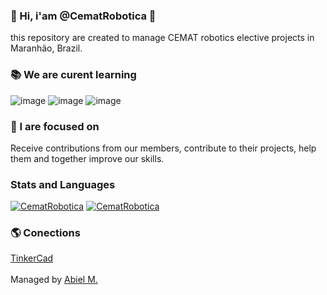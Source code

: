 ### 👋 Hi, i'am @CematRobotica 🤖
this repository are created to manage CEMAT robotics elective projects in Maranhão, Brazil.

### 📚 We are curent learning
![image](https://img.shields.io/badge/Python-3776AB?style=for-the-badge&logo=python&logoColor=yellow)
![image](https://img.shields.io/badge/C%2B%2B-00599C?style=for-the-badge&logo=c%2B%2B&logoColor=white)
![image](https://img.shields.io/badge/C%23-239120?style=for-the-badge&logo=c-sharp&logoColor=white)

### 🏹 I are focused on
Receive contributions from our members, contribute to their projects, help them and together improve our skills.

### Stats and Languages
[![CematRobotica](https://github-readme-stats.vercel.app/api?username=CematRobotica&theme=tokyonight)](https://github.com/CematRobotica/)
[![CematRobotica](https://github-readme-stats.vercel.app/api/top-langs/?username=CematRobotica&hide=html&layout=compact&theme=tokyonight)](https://github.com/CematRobotica/)

### 🌎 Conections
[TinkerCad](https://www.tinkercad.com/users/0V9Q0fhb8qC-cematrobotica)<br><br>
Managed by [Abiel M.](https://www.github.com/paodelonga)